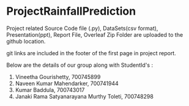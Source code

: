 # ProjectRainfallPrediction
Project related Source Code file (.py), DataSets(csv format), Presentation(ppt), Report File, Overleaf Zip Folder are uploaded to the github location.

git links are included in the footer of the first page in project report.

Below are the details of our group along with StudentId's :

1. Vineetha Gourishetty, 700745899
2. Naveen Kumar Mahendarker, 700741944
3. Kumar Baddula, 700743017
4. Janaki Rama Satyanarayana Murthy Toleti, 700748298
